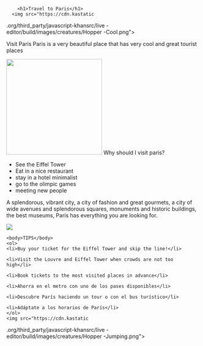 <!DOCTYPE html>
<html>
    <head>
        <meta charset="utf-8">
        <title>Spin-off of "Project: Travel webpage"</title>
    </head>
    <body>
    
        <h1>Travel to Paris</h1>
      <img src="https://cdn.kastatic
.org/third_party/javascript-khansrc/live
-editor/build/images/creatures/Hopper
-Cool.png">
<p>
Visit Paris
Paris is a very beautiful place that has very cool and great tourist places </p>
<img src="https://cdn.kastatic.org/third_party/javascript-khansrc/live-editor/build/images/creatures/OhNoes.png
/KGV8s2 iAtEYWYdvv5" width="250">
<body>Why should I visit paris?</body>
<ul>    
    <li>See the Eiffel Tower</li>    
    <li>Eat in a nice restaurant</li>    
    <li>stay in a hotel minimalist</li>  
    <li>go to the olimpic games</li>
    <li>meeting new people</li>
    </ul>
    <p>
    A splendorous, vibrant city, a city of fashion and great gourmets, a city of wide avenues and splendorous squares, monuments and historic buildings, the best museums, Paris has everything you are looking for.</p>
 
 <img src="https://cdn.kastatic
.org/third_party/javascript-khansrc/live
-editor/build/images/creatures/Hopper
-Jumping.png">  

    <body>TIPS</body> 
    <ol>    
    <li>Buy your ticket for the Eiffel Tower and skip the line!</li> 
    
    <li>Visit the Louvre and Eiffel Tower when crowds are not too high</li>
    
    <li>Book tickets to the most visited places in advance</li> 
    
    <li>Ahorra en el metro con uno de los pases disponibles</li>
    
    <li>Descubre París haciendo un tour o con el bus turístico</li>
    
    <li>Adáptate a los horarios de París</li>
    </ol>
    <img src="https://cdn.kastatic
.org/third_party/javascript-khansrc/live
-editor/build/images/creatures/Hopper
-Jumping.png"> 
    
</body>
    
</html>
